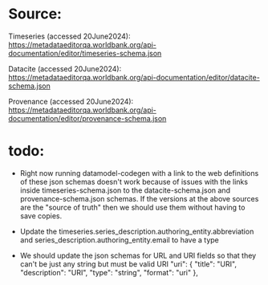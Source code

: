 # Source:

Timeseries (accessed 20June2024): https://metadataeditorqa.worldbank.org/api-documentation/editor/timeseries-schema.json

Datacite (accessed 20June2024): https://metadataeditorqa.worldbank.org/api-documentation/editor/datacite-schema.json

Provenance (accessed 20June2024): https://metadataeditorqa.worldbank.org/api-documentation/editor/provenance-schema.json


# todo: 

* Right now running datamodel-codegen with a link to the web definitions of these json schemas doesn't work because of issues with the links inside timeseries-schema.json to the datacite-schema.json and provenance-schema.json schemas. If the versions at the above sources are the "source of truth" then we should use them without having to save copies.

* Update the timeseries.series_description.authoring_entity.abbreviation and series_description.authoring_entity.email to have a type

* We should update the json schemas for URL and URI fields so that they can't be just any string but must be valid URI "uri": {
                                "title": "URI",
                                "description": "URI",
                                "type": "string",
                                "format": "uri"
                            },